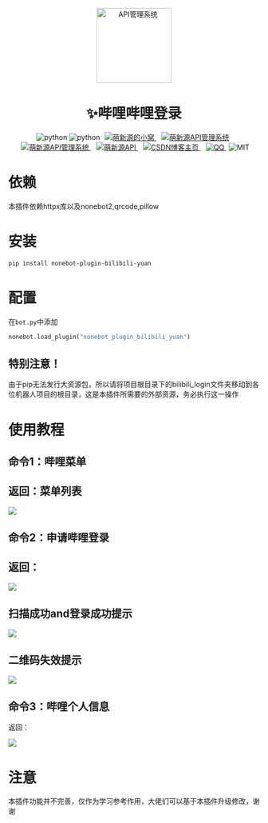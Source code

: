 <p align="center">
  <a href="https://v2.nonebot.dev/"><img src="https://zsy.mxycn.cn/i/img/mxy.png" width="150" height="150" alt="API管理系统"></a>
</p>
<div align="center">
    <h1 align="center">✨哔哩哔哩登录</h1>
</div>
<p align="center">
<!-- 插件名称 -->
<img src="https://img.shields.io/badge/插件名称-哔哩哔哩登录-blue" alt="python">
<!-- 插件名称 -->
<img src="https://img.shields.io/badge/Python-3.8+-blue" alt="python">
<a style="margin-inline:5px" target="_blank" href="http://blog.mxycn.cn/">
	<img src="https://img.shields.io/badge/Blog-个人博客-FDE6E0?style=flat&logo=Blogger" title="萌新源的小窝">
</a>
<a style="margin-inline:5px" target="_blank" href="https://github.com/mengxinyuan638/mxy-api-system">
	<img src="https://img.shields.io/badge/github-萌新源API管理系统-FDE6E0?style=flat&logo=github" title="萌新源API管理系统">
</a>
<a style="margin-inline:5px" target="_blank" href="https://gitee.com/meng-xinyuan-mxy/mxy-api">
	<img src="https://img.shields.io/badge/gitee-萌新源API管理系统-FDE6E0?style=flat&logo=gitee" title="萌新源API管理系统">
</a>
<!-- 萌新源API -->
<a style="margin-inline:5px" target="_blank" href="https://api.mxycn.cn/">
	<img src="https://img.shields.io/badge/API-萌新源-blue?style=flat&logo=PHP" title="萌新源API">
</a>
<!-- CSDN博客 -->
<a style="margin-inline:5px" target="_blank" href="https://blog.csdn.net/m0_66648798">
	<img src="https://img.shields.io/badge/CSDN-博客-c32136?style=flat&logo=C" title="CSDN博客主页">
</a>
<!-- QQ群 -->
<a style="margin-inline:5px" target="_blank" href="https://jq.qq.com/?_wv=1027&k=5Ot4AUXh">
	<img src="https://img.shields.io/badge/QQ群-934541995-0cedbe?style=flat&logo=Tencent QQ" title="QQ">
</a>
<img src="https://img.shields.io/badge/license-MIT-blue" alt="MIT">
</p>



# 依赖

本插件依赖httpx库以及nonebot2,qrcode,pillow



# 安装

```bash
pip install nonebot-plugin-bilibili-yuan
```



# 配置

在`bot.py`中添加
```python
nonebot.load_plugin("nonebot_plugin_bilibili_yuan")
```

## 特别注意！

由于pip无法发行大资源包，所以请将项目根目录下的bilibili_login文件夹移动到各位机器人项目的根目录，这是本插件所需要的外部资源，务必执行这一操作

# 使用教程

## 命令1：哔哩菜单

## 返回：菜单列表

![](https://zsy.mxycn.cn/i/img/bili_menu.png)

## 命令2：申请哔哩登录

## 返回：

![](https://zsy.mxycn.cn/i/img/bili_login_qrcode.png)



## 扫描成功and登录成功提示

![](https://zsy.mxycn.cn/i/img/bili_check.png)

## 二维码失效提示

![](https://zsy.mxycn.cn/i/img/bili_no.png)

## 命令3：哔哩个人信息

返回：

![](https://zsy.mxycn.cn/i/img/bili_data_person.png)



# 注意

本插件功能并不完善，仅作为学习参考作用，大佬们可以基于本插件升级修改，谢谢